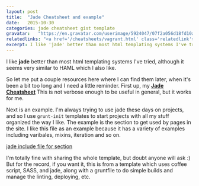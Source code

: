 ```yaml
---
layout: post
title:  "Jade Cheatsheet and example"
date:   2015-10-30
categories: jade cheatsheet gist template
gravatar:	"https://en.gravatar.com/userimage/5924047/07f2a056d18fd10a7054b7c4d2e73ed8.jpeg"
relatedlinks: "<a href='/cheatsheets/vagrant.html' class='relatedlink'>vagrant cheatsheet</a>, <a href='/cheatsheets/regex-cheatsheet.html' class='relatedlink'>regex cheatsheet</a>, <a href='/cheatsheets/performance.html' class='relatedlink'>web performance cheatsheet</a>"
excerpt: I like 'jade' better than most html templating systems I've tried, although it seems very similar to HAML which I also like. So let me put a couple resources here where I can find them later ...
---
```


I like **jade** better than most html templating systems I've tried, although it seems very similar to HAML which I also like.

So let me put a couple resources here where I can find them later, when it's been a bit too long and I need a little reminder. First up, my __[Jade Cheatsheet](/cheatsheets/jade-cheatsheet.html)__ This is not verbose enough to be useful in general, but it works for me.

Next is an example. I'm always trying to use jade these days on projects, and so I use `grunt-init` templates to start projects with all my stuff organized the way I like. The example is the <HEAD> section to get used by pages in the site. I like this file as an example because it has a variety of examples including varibales, mixins, iteration and so on. 

[jade include file for <HEAD> section](https://gist.github.com/mdw/18641d6ee48fa9df4fd8)

I'm totally fine with sharing the whole template, but doubt anyone will ask :) But for the record, if you want it, this is from a template which uses coffee script, SASS, and jade, along with a gruntfile to do simple builds and manage the linting, deploying, etc.

